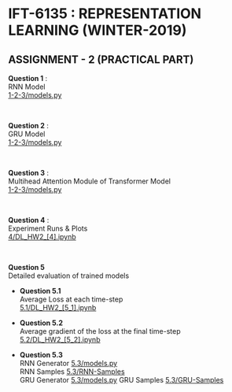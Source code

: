 # IFT-6135 : REPRESENTATION LEARNING (WINTER-2019)

## ASSIGNMENT - 2 (PRACTICAL PART)


**Question 1** : <br/>
RNN Model <br/>
<a href="https://github.com/creative-swamy/LR_Assignment2_Code/blob/master/1-2-3/models.py#L77">1-2-3/models.py</a>

<br/>

**Question 2** : <br/>
GRU Model <br/>
<a href="https://github.com/creative-swamy/LR_Assignment2_Code/blob/master/1-2-3/models.py#L240">1-2-3/models.py</a>

<br/>

**Question 3** : <br/> 
Multihead Attention Module of Transformer Model <br/>
<a href="https://github.com/creative-swamy/LR_Assignment2_Code/blob/master/1-2-3/models.py#L456">1-2-3/models.py</a>

<br/>

**Question 4** : <br/>
Experiment Runs & Plots <br/>
<a href="https://github.com/creative-swamy/LR_Assignment2_Code/blob/master/4/DL_HW2_%5B4%5D.ipynb">4/DL_HW2_[4].ipynb</a> 

<br/>

**Question 5** <br/>
Detailed evaluation of trained models <br/>

  * **Question 5.1** <br/>
    Average Loss at each time-step <br/>
    <a href="https://github.com/creative-swamy/LR_Assignment2_Code/blob/master/5.1/DL_HW2_%5B5_1%5D.ipynb">5.1/DL_HW2_[5_1].ipynb</a> 
  
  * **Question 5.2** <br/>
    Average gradient of the loss at the final time-step <br/>
    <a href="https://github.com/creative-swamy/LR_Assignment2_Code/blob/master/5.2/DL_HW2_%5B5_2%5D.ipynb">5.2/DL_HW2_[5_2].ipynb</a> 
    
  * **Question 5.3** <br/>
    RNN Generator <a href="https://github.com/creative-swamy/LR_Assignment2_Code/blob/master/5.3/models.py#L191">5.3/models.py</a> <br/>
    RNN Samples <a href="https://github.com/creative-swamy/LR_Assignment2_Code/tree/master/5.3/RNN-Samples">5.3/RNN-Samples</a>
    <br/>
    GRU Generator <a href="https://github.com/creative-swamy/LR_Assignment2_Code/blob/master/5.3/models.py#L377">5.3/models.py</a>
    GRU Samples <a href="https://github.com/creative-swamy/LR_Assignment2_Code/tree/master/5.3/GRU-Samples">5.3/GRU-Samples</a>
